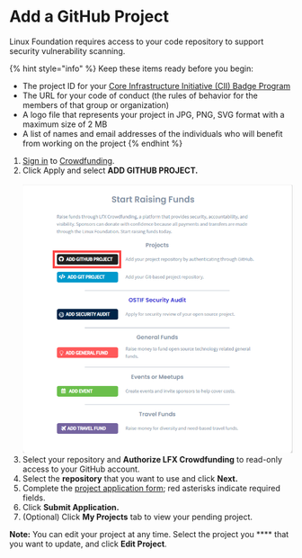 # Add a GitHub Project

Linux Foundation requires access to your code repository to support security vulnerability scanning.

{% hint style="info" %}
Keep these items ready before you begin:

* The project ID for your [Core Infrastructure Initiative (CII) Badge Program](https://www.coreinfrastructure.org/programs/badge-program/)
* The URL for your code of conduct (the rules of behavior for the members of that group or organization)
* A logo file that represents your project in JPG, PNG, SVG format with a maximum size of 2 MB
* A list of names and email addresses of the individuals who will benefit from working on the project
{% endhint %}

1. [Sign in](../../sso/sign-in/) to [Crowdfunding](https://funding.communitybridge.org).
2. Click Apply and select **ADD GITHUB PROJECT.**\
   \
   ![](<../../.gitbook/assets/add github project.png>)
3. Select your repository and **Authorize LFX Crowdfunding** to read-only access to your GitHub account.
4. Select the **repository** that you want to use and click **Next.**
5. Complete the [project application form](../project-application.md); red asterisks indicate required fields.
6. Click **Submit Application.**
7. (Optional) Click **My Projects** tab to view your pending project.

**Note:** You can edit your project at any time. Select the project you \*\*\*\* that you want to update, and click **Edit Project**.
